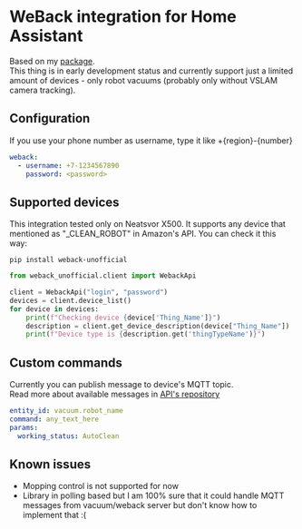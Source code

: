 # WeBack integration for Home Assistant
Based on my [package](https://github.com/opravdin/weback-unofficial).  
This thing is in early development status and currently support just a limited amount of devices - only robot vacuums (probably only without VSLAM camera tracking).

## Configuration
If you use your phone number as username, type it like +{region}-{number}
```yaml
weback:
  - username: +7-1234567890
    password: <password>
```

## Supported devices
This integration tested only on Neatsvor X500. It supports any device that mentioned as "_CLEAN_ROBOT" in Amazon's API. You can check it this way:  
```
pip install weback-unofficial
```
```python
from weback_unofficial.client import WebackApi

client = WebackApi("login", "password")
devices = client.device_list()
for device in devices:
    print(f"Checking device {device['Thing_Name']}")
    description = client.get_device_description(device["Thing_Name"])
    print(f"Device type is {description.get('thingTypeName')}")
```

## Custom commands
Currently you can publish message to device's MQTT topic.  
Read more about available messages in [API's repository](https://github.com/opravdin/weback-unofficial)
```yaml
entity_id: vacuum.robot_name
command: any_text_here
params:
  working_status: AutoClean
```

## Known issues
* Mopping control is not supported for now
* Library in polling based but I am 100% sure that it could handle MQTT messages from vacuum/weback server but don't know how to implement that :(